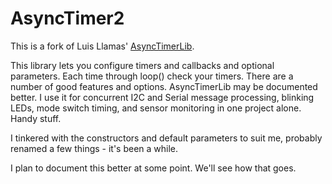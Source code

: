 # AsyncTimer2

This is a fork of Luis Llamas' [AsyncTimerLib](https://github.com/luisllamasbinaburo/Arduino-AsyncTimer).

This library lets you configure timers and callbacks and optional parameters. Each time through loop() check your timers. There are a number of good features and options. AsyncTimerLib may be documented better. I use it for concurrent I2C and Serial message processing, blinking LEDs, mode switch timing, and sensor monitoring in one project alone. Handy stuff.

I tinkered with the constructors and default parameters to suit me, probably renamed a few things - it's been a while.

I plan to document this better at some point. We'll see how that goes.